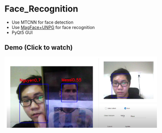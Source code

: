 # Face_Recognition
* Use MTCNN for face detection
* Use [MagFace+UNPG](https://github.com/jung-jun-uk/unpg) for face recognition
* PyQt5 GUI
## Demo (Click to watch)
[![Demo Video](images/image.png)](https://www.youtube.com/watch?v=1JNHOGNp0kU)



